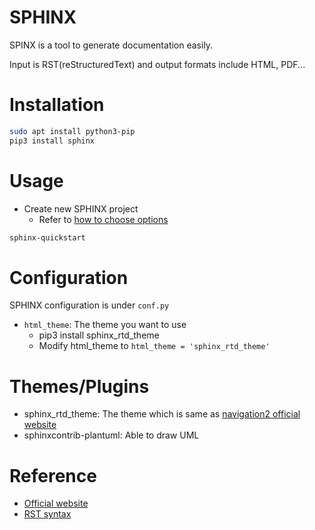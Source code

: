 # SPHINX

SPINX is a tool to generate documentation easily.

Input is RST(reStructuredText) and output formats include HTML, PDF...

# Installation

```bash
sudo apt install python3-pip
pip3 install sphinx
```

# Usage

* Create new SPHINX project
  - Refer to [how to choose options](http://yf-tiger.com/IT/sphinx/html/rst/getting_started.html)

```bash
sphinx-quickstart
```

# Configuration

SPHINX configuration is under `conf.py`

* `html_theme`: The theme you want to use
  - pip3 install sphinx_rtd_theme
  - Modify html_theme to `html_theme = 'sphinx_rtd_theme'`

# Themes/Plugins

* sphinx_rtd_theme: The theme which is same as [navigation2 official website](https://navigation.ros.org/)
* sphinxcontrib-plantuml: Able to draw UML

# Reference
* [Official website](https://www.sphinx-doc.org)
* [RST syntax](https://thomas-cokelaer.info/tutorials/sphinx/rest_syntax.html)
